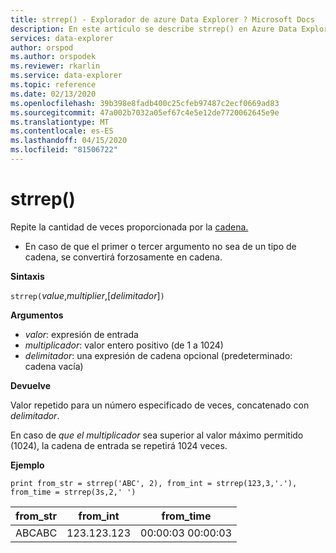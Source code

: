 ```yaml
---
title: strrep() - Explorador de azure Data Explorer ? Microsoft Docs
description: En este artículo se describe strrep() en Azure Data Explorer.
services: data-explorer
author: orspod
ms.author: orspodek
ms.reviewer: rkarlin
ms.service: data-explorer
ms.topic: reference
ms.date: 02/13/2020
ms.openlocfilehash: 39b398e8fadb400c25cfeb97487c2ecf0669ad83
ms.sourcegitcommit: 47a002b7032a05ef67c4e5e12de7720062645e9e
ms.translationtype: MT
ms.contentlocale: es-ES
ms.lasthandoff: 04/15/2020
ms.locfileid: "81506722"
---
```

# <a name="strrep"></a>strrep()

Repite la cantidad de veces proporcionada por la [cadena.](./scalar-data-types/string.md)

* En caso de que el primer o tercer argumento no sea de un tipo de cadena, se convertirá forzosamente en cadena.

**Sintaxis**

`strrep(`*value*,*multiplier*,[*delimitador*]`)`

**Argumentos**

* *valor*: expresión de entrada
* *multiplicador*: valor entero positivo (de 1 a 1024)
* *delimitador*: una expresión de cadena opcional (predeterminado: cadena vacía)

**Devuelve**

Valor repetido para un número especificado de veces, concatenado con *delimitador*.

En caso de *que el multiplicador* sea superior al valor máximo permitido (1024), la cadena de entrada se repetirá 1024 veces.
 
**Ejemplo**

```kusto
print from_str = strrep('ABC', 2), from_int = strrep(123,3,'.'), from_time = strrep(3s,2,' ')
```

|from_str|from_int|from_time|
|---|---|---|
|ABCABC|123.123.123|00:00:03 00:00:03|